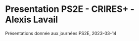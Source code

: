# Presentation PS2E - CRIRES+ - Alexis Lavail

Présentations donnée aux journées PS2E, 2023-03-14



